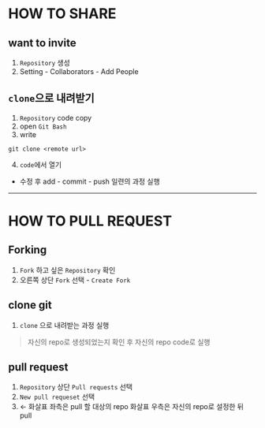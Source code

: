 # HOW TO SHARE

## want to invite
1. `Repository` 생성
2. Setting - Collaborators - Add People

## `clone`으로 내려받기
1. `Repository` code copy
2. open `Git Bash`
3. write
```shell
git clone <remote url>
```
4. `code`에서 열기

- 수정 후 add - commit - push 일련의 과정 실행


---
# HOW TO PULL REQUEST

## Forking

1. `Fork` 하고 싶은 `Repository` 확인
2. 오른쪽 상단 `Fork` 선택 - `Create Fork`


## clone git
1. `clone` 으로 내려받는 과정 실행
> 자신의 repo로 생성되었는지 확인 후 자신의 repo code로 실행

## pull request
1. `Repository` 상단 `Pull requests` 선택
2. `New pull requeset` 선택
3. ← 화살표 좌측은 pull 할 대상의 repo
화살표 우측은 자신의 repo로 설정한 뒤 pull



